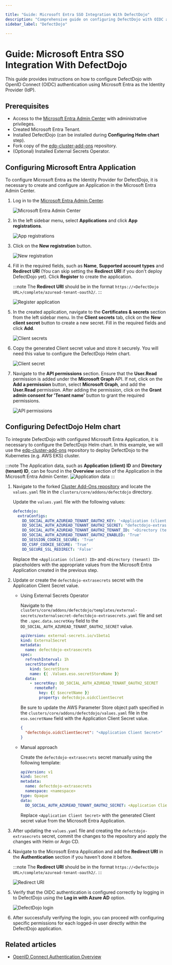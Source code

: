```yaml
---

title: "Guide: Microsoft Entra SSO Integration With DefectDojo"
description: "Comprehensive guide on configuring DefectDojo with OIDC authentication using Microsoft Entra as the Identity Provider for secure access management."
sidebar_label: "DefectDojo"

---
```

<!-- markdownlint-disable MD025 -->

# Guide: Microsoft Entra SSO Integration With DefectDojo

<head>
  <link rel="canonical" href="https://docs.kuberocketci.io/docs/operator-guide/microsoft-entra/defectdojo-oidc-authentication" />
</head>

This guide provides instructions on how to configure DefectDojo with OpenID Connect (OIDC) authentication using Microsoft Entra as the Identity Provider (IdP).

## Prerequisites

- Access to the [Microsoft Entra Admin Center](https://entra.microsoft.com/) with administrative privileges.
- Created Microsoft Entra Tenant.
- Installed DefectDojo (can be installed during **Configuring Helm chart** step).
- Fork copy of the [edp-cluster-add-ons](https://github.com/epam/edp-cluster-add-ons) repository.
- (Optional) Installed External Secrets Operator.

## Configuring Microsoft Entra Application

To configure Microsoft Entra as the Identity Provider for DefectDojo, it is necessary to create and configure an Application in the Microsoft Entra Admin Center.

1. Log in to the [Microsoft Entra Admin Center](https://entra.microsoft.com/?feature.msaljs=true#home).

    ![Microsoft Entra Admin Center](../../assets/operator-guide/microsoft-entra-auth/microsoft-entra-admin-center.png)

2. In the left sidebar menu, select **Applications** and click **App registrations**.

    ![App registrations](../../assets/operator-guide/microsoft-entra-auth/app-registrations.png)

3. Click on the **New registration** button.

    ![New registration](../../assets/operator-guide/microsoft-entra-auth/new-registration.png)

4. Fill in the required fields, such as **Name**, **Supported account types** and **Redirect URI** (You can skip setting the **Redirect URI** if you don't deploy DefectDojo yet). Click **Register** to create the application.

    :::note
    The **Redirect URI** should be in the format `https://<DefectDojo URL>/complete/azuread-tenant-oauth2/`.
    :::

    ![Register application](../../assets/operator-guide/microsoft-entra-auth/register-application.png)

5. In the created application, navigate to the **Certificates & secrets** section from the left sidebar menu. In the **Client secrets** tab, click on the **New client secret** button to create a new secret. Fill in the required fields and click **Add**.

    ![Client secrets](../../assets/operator-guide/microsoft-entra-auth/defectdojo-client-secrets.png)

6. Copy the generated Client secret value and store it securely. You will need this value to configure the DefectDojo Helm chart.

    ![Client secret](../../assets/operator-guide/microsoft-entra-auth/defectdojo-client-secret.png)

7. Navigate to the **API permissions** section. Ensure that the **User.Read** permission is added under the **Microsoft Graph** API. If not, click on the **Add a permission** button, select **Microsoft Graph**, and add the **User.Read** permission. After adding the permission, click on the **Grant admin consent for 'Tenant name'** button to grant the required permissions.

    ![API permissions](../../assets/operator-guide/microsoft-entra-auth/defectdojo-api-permissions.png)

## Configuring DefectDojo Helm chart

To integrate DefectDojo with configured Microsoft Entra Application, it is necessary to configure the DefectDojo Helm chart.
In this example, we will use the [edp-cluster-add-ons](https://github.com/epam/edp-cluster-add-ons) repository to deploy DefectDojo to the Kubernetes (e.g. AWS EKS) cluster.

:::note
The Application data, such as **Application (client) ID** and **Directory (tenant) ID**, can be found in the **Overview** section of the Application in the Microsoft Entra Admin Center.
![Application data](../../assets/operator-guide/microsoft-entra-auth/defectdojo-application-data.png)
:::

1. Navigate to the forked [Cluster Add-Ons repository](https://github.com/epam/edp-cluster-add-ons) and locate the `values.yaml` file in the `clusters/core/addons/defectdojo` directory.

    Update the `values.yaml` file with the following values:

    ```yaml title="clusters/core/addons/defectdojo/values.yaml"
    defectdojo:
      extraConfigs:
        DD_SOCIAL_AUTH_AZUREAD_TENANT_OAUTH2_KEY: '<Application (client) ID>'
        DD_SOCIAL_AUTH_AZUREAD_TENANT_OAUTH2_SECRET: "defectdojo-extrasecrets"
        DD_SOCIAL_AUTH_AZUREAD_TENANT_OAUTH2_TENANT_ID: '<Directory (tenant) ID>'
        DD_SOCIAL_AUTH_AZUREAD_TENANT_OAUTH2_ENABLED: 'True'
        DD_SESSION_COOKIE_SECURE: 'True'
        DD_CSRF_COOKIE_SECURE: 'True'
        DD_SECURE_SSL_REDIRECT: 'False'
    ```

    Replace the `<Application (client) ID>` and `<Directory (tenant) ID>` placeholders with the appropriate values from the Microsoft Entra Application created in the previous step.

2. Update or create the `defectdojo-extrasecrets` secret with the Application Client Secret value.

    - Using External Secrets Operator

      Navigate to the `clusters/core/addons/defectdojo/templates/external-secrets/externalsecret-defectdojo-extrasecrets.yaml` file and set the `.spec.data.secretKey` field to the `DD_SOCIAL_AUTH_AZUREAD_TENANT_OAUTH2_SECRET` value.

      ```yaml title="clusters/core/addons/defectdojo/templates/external-secrets/externalsecret-defectdojo-extrasecrets.yaml"
      apiVersion: external-secrets.io/v1beta1
      kind: ExternalSecret
      metadata:
        name: defectdojo-extrasecrets
      spec:
        refreshInterval: 1h
        secretStoreRef:
          kind: SecretStore
          name: {{ .Values.eso.secretStoreName }}
        data:
          - secretKey: DD_SOCIAL_AUTH_AZUREAD_TENANT_OAUTH2_SECRET
            remoteRef:
              key: {{ $secretName }}
              property: defectdojo.oidcClientSecret
      ```

      Be sure to update the AWS Parameter Store object path specified in the `clusters/core/addons/defectdojo/values.yaml` file in the `eso.secretName` field with the Application Client Secret value.

      ```json title="AWS Parameter Store object"
      {
        "defectdojo.oidcClientSecret": "<Application Client Secret>"
      }
      ```

    - Manual approach

      Create the `defectdojo-extrasecrets` secret manually using the following template:

      ```yaml title="defectdojo-extrasecrets.yaml"
      apiVersion: v1
      kind: Secret
      metadata:
        name: defectdojo-extrasecrets
        namespace: <namespace>
      type: Opaque
      data:
        DD_SOCIAL_AUTH_AZUREAD_TENANT_OAUTH2_SECRET: <Application Client Secret>
      ```

      Replace `<Application Client Secret>` with the generated Client secret value from the Microsoft Entra Application.

3. After updating the `values.yaml` file and creating the `defectdojo-extrasecrets` secret, commit the changes to the repository and apply the changes with Helm or Argo CD.

4. Navigate to the Microsoft Entra Application and add the **Redirect URI** in the **Authentication** section if you haven't done it before.

    :::note
    The **Redirect URI** should be in the format `https://<DefectDojo URL>/complete/azuread-tenant-oauth2/`.
    :::

    ![Redirect URI](../../assets/operator-guide/microsoft-entra-auth/defectdojo-redirect-uri.png)

5. Verify that the OIDC authentication is configured correctly by logging in to DefectDojo using the **Log in with Azure AD** option.

    ![DefectDojo login](../../assets/operator-guide/microsoft-entra-auth/defectdojo-login.png)

6. After successfully verifying the login, you can proceed with configuring specific permissions for each logged-in user directly within the DefectDojo application.

## Related articles

- [OpenID Connect Authentication Overview](./oidc-authentication-overview.md)
